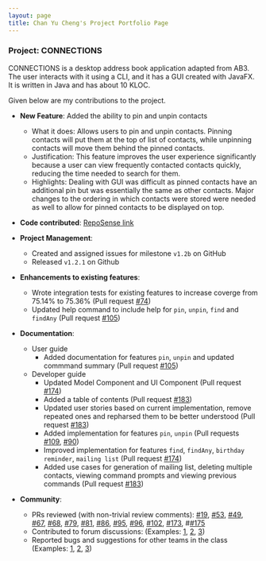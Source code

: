 ```yaml
---
layout: page
title: Chan Yu Cheng's Project Portfolio Page
---
```


### Project: CONNECTIONS

CONNECTIONS is a desktop address book application adapted from AB3. The user interacts with it using a CLI, and it has a GUI created with JavaFX. It is written in Java and has about 10 KLOC.

Given below are my contributions to the project.

* **New Feature**: Added the ability to pin and unpin contacts
  * What it does: Allows users to pin and unpin contacts. Pinning contacts will put them at the top of list of contacts, while unpinning contacts will move them behind the pinned contacts.
  * Justification: This feature improves the user experience significantly because a user can view frequently contacted contacts quickly, reducing the time needed to search for them.
  * Highlights: Dealing with GUI was difficult as pinned contacts have an additional pin but was essentially the same as other contacts. Major changes to the ordering in which contacts were stored were needed as well to allow for pinned contacts to be displayed on top.

* **Code contributed**: [RepoSense link](https://nus-cs2103-ay2122s1.github.io/tp-dashboard/?search=&sort=groupTitle&sortWithin=title&timeframe=commit&mergegroup=&groupSelect=groupByRepos&breakdown=true&checkedFileTypes=docs~functional-code~test-code~other&since=2021-09-17&tabOpen=true&tabType=authorship&zFR=false&tabAuthor=yucheng11122017&tabRepo=AY2122S1-CS2103-F09-4%2Ftp%5Bmaster%5D&authorshipIsMergeGroup=false&authorshipFileTypes=docs~functional-code~test-code&authorshipIsBinaryFileTypeChecked=false)

* **Project Management**:
  * Created and assigned issues for milestone `v1.2b` on GitHub
  * Released `v1.2.1` on Github

* **Enhancements to existing features**:
  * Wrote integration tests for existing features to increase coverge from 75.14% to 75.36% (Pull request [\#74](https://github.com/AY2122S1-CS2103-F09-4/tp/pull/74))
  * Updated help command to include help for `pin`, `unpin`, `find` and `findAny` (Pull request [\#105](https://github.com/AY2122S1-CS2103-F09-4/tp/pull/105))

* **Documentation**:
    * User guide
        * Added documentation for features `pin`, `unpin` and updated commmand summary (Pull request [\#105](https://github.com/AY2122S1-CS2103-F09-4/tp/pull/105))
    * Developer guide
        * Updated Model Component and UI Component (Pull request [\#174](https://github.com/AY2122S1-CS2103-F09-4/tp/pull/174))
        * Added a table of contents (Pull request [\#183](https://github.com/AY2122S1-CS2103-F09-4/tp/pull/183))
        * Updated user stories based on current implementation, remove repeated ones and repharsed them to be better understood (Pull request [\#183](https://github.com/AY2122S1-CS2103-F09-4/tp/pull/183))
        * Added implementation for features `pin`, `unpin` (Pull requests [\#109](https://github.com/AY2122S1-CS2103-F09-4/tp/pull/109), [\#90](https://github.com/AY2122S1-CS2103-F09-4/tp/pull/90))
        * Improved implementation for features `find`, `findAny`, `birthday reminder`, `mailing list` (Pull request [\#174](https://github.com/AY2122S1-CS2103-F09-4/tp/pull/174))
        * Added use cases for generation of mailing list, deleting multiple contacts, viewing command prompts and viewing previous commands (Pull request [\#183](https://github.com/AY2122S1-CS2103-F09-4/tp/pull/183))

* **Community**:
  * PRs reviewed (with non-trivial review comments): [\#19](https://github.com/AY2122S1-CS2103-F09-4/tp/pull/19), [\#53](https://github.com/AY2122S1-CS2103-F09-4/tp/pull/53), [\#49](https://github.com/AY2122S1-CS2103-F09-4/tp/pull/49), [\#67](https://github.com/AY2122S1-CS2103-F09-4/tp/pull/67), [\#68](https://github.com/AY2122S1-CS2103-F09-4/tp/pull/68), [\#79](https://github.com/AY2122S1-CS2103-F09-4/tp/pull/79), [\#81](https://github.com/AY2122S1-CS2103-F09-4/tp/pull/81), [\#86](https://github.com/AY2122S1-CS2103-F09-4/tp/pull/86), [\#95](https://github.com/AY2122S1-CS2103-F09-4/tp/pull/95), [\#96](https://github.com/AY2122S1-CS2103-F09-4/tp/pull/96), [\#102](https://github.com/AY2122S1-CS2103-F09-4/tp/pull/102), [\#173](https://github.com/AY2122S1-CS2103-F09-4/tp/pull/173), #[\#175](https://github.com/AY2122S1-CS2103-F09-4/tp/pull/175)
  * Contributed to forum discussions: (Examples: [1](https://github.com/nus-cs2103-AY2122S1/forum/issues/185), [2](https://github.com/nus-cs2103-AY2122S1/forum/issues/81#issuecomment-905234382), [3](https://github.com/nus-cs2103-AY2122S1/forum/issues/133#issuecomment-908359221))
  * Reported bugs and suggestions for other teams in the class (Examples: [1](https://github.com/yucheng11122017/ped/issues/19), [2](https://github.com/yucheng11122017/ped/issues/18), [3](https://github.com/yucheng11122017/ped/issues/12))
